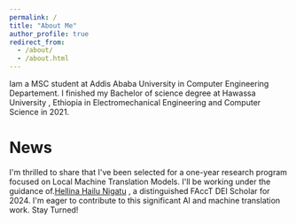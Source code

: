 ```yaml
---
permalink: /
title: "About Me"
author_profile: true
redirect_from: 
  - /about/
  - /about.html
---
```



Iam a MSC student at Addis Ababa University in Computer Engineering Departement. I finished my Bachelor of science degree at Hawassa University , Ethiopia in Electromechanical Engineering and Computer Science in 2021.



News
======
I'm thrilled to share that I've been selected for a one-year research program focused on Local Machine Translation Models. I'll be working under the guidance of.[Hellina Hailu Nigatu](https://hhnigatu.github.io/) , a distinguished FAccT DEI Scholar for 2024. I'm eager to contribute to this significant AI and machine translation work. Stay Turned!
